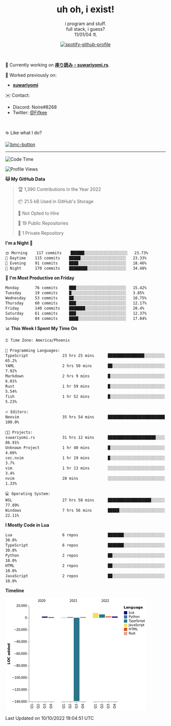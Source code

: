 <!--
**Nowaaru/nowaaru** is a ✨ _special_ ✨ repository because its `README.md` (this file) appears on your GitHub profile.

Here are some ideas to get you started:

- 🔭 I’m currently working on ...
- 🌱 I’m currently learning ...
- 👯 I’m looking to collaborate on ...
- 🤔 I’m looking for help with ...
- 💬 Ask me about ...
- 📫 How to reach me: ...
- 😄 Pronouns: ...
- ⚡ Fun fact: ...
-->

<h1 align="center"> uh oh, i exist!</h1>

<p align="center">
  i program and stuff.<br/>
  full stack, i guess?<br/>
  11/01/04 ♏ 
</p>

<!--
<p align="center">
╭──────────────────────────╮<br/>
│                        <a href="https://open.spotify.com/track/5iY3ZEHlQGFosdnROBDIg7?si=d7fd7fe8c7a747a1">Lavender</a>                      │<br/>
│               <a href="https://open.spotify.com/artist/6oeSQ4qmDQ7n89Rdt6tLLn?si=2773a05ce8b94a6c"><code>Rav</code></a>, <a href="https://open.spotify.com/artist/3vxcGARzVb3sETtt0Jxp7v?si=a4d26afacb46454f"><code>Kill Bill: The Rapper</code></a>               │<br/>
│             00:29 <a href="https://www.youtube.com/watch?v=dQw4w9WgXcQ">━━⬤</a>─────── 02:19              │<br/>
╰──────────────────────────╯<br/>
</p>
-->

<div align="center">

[![spotify-github-profile](https://spotify-github-profile.vercel.app/api/view?uid=fifkee&cover_image=true&theme=novatorem&bar_color=53b14f&bar_color_cover=true)](https://spotify-github-profile.vercel.app/api/view?uid=fifkee&redirect=true)

</div>
<br />

🦀 Currently working on **[座り読み・suwariyomi.rs](https://github.com/Nowaaru/suwariyomi.rs)**.

💫 Worked previously on: 
- **[suwariyomi](https://github.com/Nowaaru/suwariyomi)**



✉️ Contact:
- Discord: Noire#8268
- Twitter: <a href=https://twitter.com/@Fifkee>@Fifkee</a>

<br />

☕ Like what I do?

<a href="https://www.buymeacoffee.com/noire">
<img width="136" alt="bmc-button" src="https://user-images.githubusercontent.com/16274568/185726271-65d08167-e68c-49b1-bc12-8813b73cf0c0.png"></a>


---

<!--START_SECTION:waka-->
![Code Time](http://img.shields.io/badge/Code%20Time-209%20hrs%2011%20mins-blue)

![Profile Views](http://img.shields.io/badge/Profile%20Views-0-blue)

**🐱 My GitHub Data** 

> 🏆 1,390 Contributions in the Year 2022
 > 
> 📦 21.5 kB Used in GitHub's Storage 
 > 
> 🚫 Not Opted to Hire
 > 
> 📜 19 Public Repositories 
 > 
> 🔑 1 Private Repository 
 > 
**I'm a Night 🦉** 

```text
🌞 Morning    117 commits    ██████░░░░░░░░░░░░░░░░░░░   23.73% 
🌆 Daytime    115 commits    █████░░░░░░░░░░░░░░░░░░░░   23.33% 
🌃 Evening    91 commits     ████░░░░░░░░░░░░░░░░░░░░░   18.46% 
🌙 Night      170 commits    ████████░░░░░░░░░░░░░░░░░   34.48%

```
📅 **I'm Most Productive on Friday** 

```text
Monday       76 commits     ███░░░░░░░░░░░░░░░░░░░░░░   15.42% 
Tuesday      19 commits     █░░░░░░░░░░░░░░░░░░░░░░░░   3.85% 
Wednesday    53 commits     ██░░░░░░░░░░░░░░░░░░░░░░░   10.75% 
Thursday     60 commits     ███░░░░░░░░░░░░░░░░░░░░░░   12.17% 
Friday       140 commits    ███████░░░░░░░░░░░░░░░░░░   28.4% 
Saturday     61 commits     ███░░░░░░░░░░░░░░░░░░░░░░   12.37% 
Sunday       84 commits     ████░░░░░░░░░░░░░░░░░░░░░   17.04%

```


📊 **This Week I Spent My Time On** 

```text
⌚︎ Time Zone: America/Phoenix

💬 Programming Languages: 
TypeScript               23 hrs 25 mins      ████████████████░░░░░░░░░   65.2% 
YAML                     2 hrs 50 mins       ██░░░░░░░░░░░░░░░░░░░░░░░   7.92% 
Markdown                 2 hrs 9 mins        █░░░░░░░░░░░░░░░░░░░░░░░░   6.01% 
Rust                     1 hr 59 mins        █░░░░░░░░░░░░░░░░░░░░░░░░   5.54% 
fish                     1 hr 52 mins        █░░░░░░░░░░░░░░░░░░░░░░░░   5.23%

🔥 Editors: 
Neovim                   35 hrs 54 mins      █████████████████████████   100.0%

🐱‍💻 Projects: 
suwariyomi.rs            31 hrs 12 mins      █████████████████████░░░░   86.91% 
Unknown Project          1 hr 40 mins        █░░░░░░░░░░░░░░░░░░░░░░░░   4.66% 
coc.nvim                 1 hr 19 mins        █░░░░░░░░░░░░░░░░░░░░░░░░   3.7% 
vim                      1 hr 13 mins        ░░░░░░░░░░░░░░░░░░░░░░░░░   3.4% 
nvim                     28 mins             ░░░░░░░░░░░░░░░░░░░░░░░░░   1.33%

💻 Operating System: 
WSL                      27 hrs 58 mins      ███████████████████░░░░░░   77.89% 
Windows                  7 hrs 56 mins       █████░░░░░░░░░░░░░░░░░░░░   22.11%

```

**I Mostly Code in Lua** 

```text
Lua                      6 repos             ███████░░░░░░░░░░░░░░░░░░   30.0% 
TypeScript               6 repos             ███████░░░░░░░░░░░░░░░░░░   30.0% 
Python                   2 repos             ██░░░░░░░░░░░░░░░░░░░░░░░   10.0% 
HTML                     2 repos             ██░░░░░░░░░░░░░░░░░░░░░░░   10.0% 
JavaScript               2 repos             ██░░░░░░░░░░░░░░░░░░░░░░░   10.0%

```


**Timeline**

![Chart not found](https://raw.githubusercontent.com/Nowaaru/Nowaaru/main/charts/bar_graph.png) 


 Last Updated on 10/10/2022 19:04:51 UTC
<!--END_SECTION:waka-->

<!--
[![Nowaaru's GitHub stats](https://github-readme-stats.vercel.app/api?username=Nowaaru&theme=dracula&show_icons=true)](https://github.com/anuraghazra/github-readme-stats)

[![Top Langs](https://github-readme-stats.vercel.app/api/top-langs/?username=Nowaaru&layout=compact&theme=dracula)](https://github.com/anuraghazra/github-readme-stats)
-->
